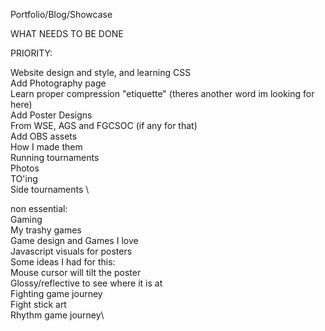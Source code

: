 Portfolio/Blog/Showcase

WHAT NEEDS TO BE DONE

PRIORITY:

Website design and style, and learning CSS\
Add Photography page\
    Learn proper compression "etiquette" (theres another word im looking for here)\
Add Poster Designs\
    From WSE, AGS and FGCSOC (if any for that)\
Add OBS assets \
    How I made them\
    Running tournaments\
        Photos\
        TO'ing\
        Side tournaments \

non essential:\
Gaming\
    My trashy games \
    Game design and Games I love\
        Javascript visuals for posters \
            Some ideas I had for this:\
                Mouse cursor will tilt the poster\
                Glossy/reflective to see where it is at\
    Fighting game journey\
        Fight stick art\
    Rhythm game journey\
